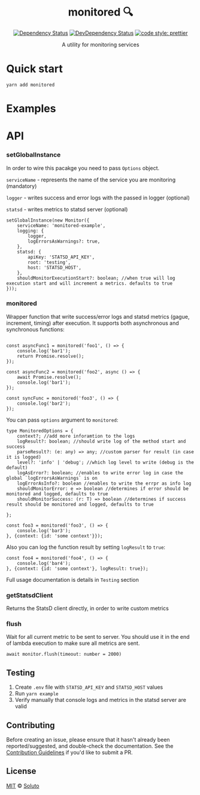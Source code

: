 <div align="center">

# monitored :mag: 

[![Dependency Status][david-image]][david-url]
[![DevDependency Status][david-dev-image]][david-dev-url]
[![code style: prettier](https://img.shields.io/badge/code_style-prettier-ff69b4.svg?style=flat-square)](https://github.com/prettier/prettier) 

A utility for monitoring services

</div>

# Quick start

``yarn add monitored``

# Examples

# API

### setGlobalInstance

In order to wire this pacakge you need to pass `Options` object.

`serviceName` - represents the name of the service you are monitoring (mandatory)

`logger` - writes success and error logs with the passed in logger (optional)

`statsd` - writes metrics to statsd server (optional)

```
setGlobalInstance(new Monitor({
    serviceName: 'monitored-example',
    logging: {
        logger,
        logErrorsAsWarnings?: true,
    },
    statsd: {
        apiKey: 'STATSD_API_KEY',
        root: 'testing',
        host: 'STATSD_HOST',
    },
    shouldMonitorExecutionStart?: boolean; //when true will log execution start and will increment a metrics. defaults to true
}));
```

### monitored

Wrapper function that write success/error logs and statsd metrics (gague, increment, timing) after execution.
It supports both asynchronous and synchronous functions:

```

const asyncFunc1 = monitored('foo1', () => {
    console.log('bar1');
    return Promise.resolve();
});

const asyncFunc2 = monitored('foo2', async () => {
    await Promise.resolve();
    console.log('bar1');
});

const syncFunc = monitored('foo3', () => {
    console.log('bar2');
});
```

You can pass `options` argument to `monitored`:

```
type MonitoredOptions = {
    context?; //add more inforamtion to the logs
    logResult?: boolean; //should write log of the method start and success
    parseResult?: (e: any) => any; //custom parser for result (in case it is logged)
    level?: 'info' | 'debug'; //which log level to write (debug is the default)
    logAsError?: boolean; //enables to write error log in case the global `logErrorsAsWarnings` is on
    logErrorAsInfo?: boolean //enables to write the errpr as info log
    shouldMonitorError: e => boolean //determines if error should be monitored and logged, defaults to true
    shouldMonitorSuccess: (r: T) => boolean //determines if success result should be monitored and logged, defaults to true 

};
```

```
const foo3 = monitored('foo3', () => {
    console.log('bar3');
}, {context: {id: 'some context'}});
```

Also you can log the function result by setting `logResult` to `true`:

```
const foo4 = monitored('foo4', () => {
    console.log('bar4');
}, {context: {id: 'some context'}, logResult: true});
```

Full usage documentation is details in `Testing` section

### getStatsdClient

Returns the StatsD client directly, in order to write custom metrics

### flush

Wait for all current metric to be sent to server.
You should use it in the end of lambda execution to make sure all metrics are sent.

```
await monitor.flush(timeout: number = 2000)
```


## Testing

1. Create `.env` file with `STATSD_API_KEY` and `STATSD_HOST` values
2. Run `yarn example`
3. Verify manually that console logs and metrics in the statsd server are valid

## Contributing
Before creating an issue, please ensure that it hasn't already been reported/suggested, and double-check the documentation.
See the [Contribution Guidelines](https://github.com/Soluto/monitored/blob/master/.github/CONTRIBUTING.md) if you'd like to submit a PR.

## License
[MIT](LICENSE) © [Soluto](https://github.com/Soluto)

[david-image]: https://img.shields.io/david/Soluto/monitored.svg
[david-url]: https://david-dm.org/Soluto/monitored
[david-dev-image]: https://img.shields.io/david/dev/Soluto/monitored.svg?label=devDependencies
[david-dev-url]: https://david-dm.org/Soluto/monitored?type=dev
